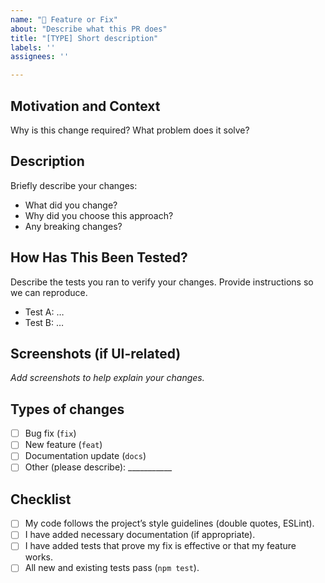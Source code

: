 ```yaml
---
name: "🚀 Feature or Fix"
about: "Describe what this PR does"
title: "[TYPE] Short description"
labels: ''
assignees: ''

---
```


## Motivation and Context

Why is this change required? What problem does it solve?

## Description

Briefly describe your changes:
- What did you change?
- Why did you choose this approach?
- Any breaking changes?

## How Has This Been Tested?

Describe the tests you ran to verify your changes. Provide instructions so we can reproduce.
- Test A: …
- Test B: …

## Screenshots (if UI-related)

_Add screenshots to help explain your changes._

## Types of changes

- [ ] Bug fix (`fix`)
- [ ] New feature (`feat`)
- [ ] Documentation update (`docs`)
- [ ] Other (please describe): ___________

## Checklist

- [ ] My code follows the project’s style guidelines (double quotes, ESLint).
- [ ] I have added necessary documentation (if appropriate).
- [ ] I have added tests that prove my fix is effective or that my feature works.
- [ ] All new and existing tests pass (`npm test`).